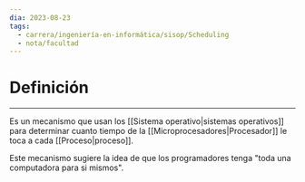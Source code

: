 ```yaml
---
dia: 2023-08-23
tags:
  - carrera/ingeniería-en-informática/sisop/Scheduling
  - nota/facultad
---
```

# Definición
---
Es un mecanismo que usan los [[Sistema operativo|sistemas operativos]] para determinar cuanto tiempo de la [[Microprocesadores|Procesador]] le toca a cada [[Proceso|proceso]].

Este mecanismo sugiere la idea de que los programadores tenga "toda una computadora para si mismos".
